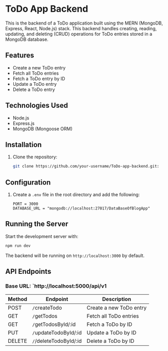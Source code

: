# ToDo App Backend

This is the backend of a ToDo application built using the MERN (MongoDB, Express, React, Node.js) stack. This backend handles creating, reading, updating, and deleting (CRUD) operations for ToDo entries stored in a MongoDB database.

## Features

- Create a new ToDo entry
- Fetch all ToDo entries
- Fetch a ToDo entry by ID
- Update a ToDo entry
- Delete a ToDo entry

## Technologies Used

- Node.js
- Express.js
- MongoDB (Mongoose ORM)

## Installation

1. Clone the repository:
   ```sh
   git clone https://github.com/your-username/ToDo-app-backend.git:
   ```

## Configuration

1. Create a `.env` file in the root directory and add the following:
   ```env
   PORT = 3000
   DATABASE_URL = "mongodb://localhost:27017/DataBaseOfBlogApp"
   ```

## Running the Server

Start the development server with:

```sh
npm run dev
```

The backend will be running on `http://localhost:3000` by default.

## API Endpoints

### Base URL: `http://localhost:5000/api/v1

| Method | Endpoint                | Description             |
| ------ | ----------------------- | ----------------------- |
| POST   | `/`createTodo           | Create a new ToDo entry |
| GET    | `/`getTodos             | Fetch all ToDo entries  |
| GET    | `/`getTodosById/\:id    | Fetch a ToDo by ID      |
| PUT    | `/`updateTodoById/\:id  | Update a ToDo by ID     |
| DELETE | `/`/deleteTodoById/\:id | Delete a ToDo by ID     |

